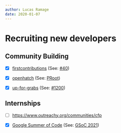 ```yaml
---
author: Lucas Ramage
date: 2020-01-07
---
```


# Recruiting new developers

## Community Building

- [x] [firstcontributions](https://github.com/firstcontributions/firstcontributions.github.io) (See: [#40](https://github.com/firstcontributions/firstcontributions.github.io/pull/40))

- [x] [openhatch](http://openhatch.org) (See: [PRoot](https://openhatch.org/projects/PRoot))

- [x] [up-for-grabs](https://github.com/up-for-grabs/up-for-grabs.net) (See: [#1200](https://github.com/up-for-grabs/up-for-grabs.net/pull/1200))

## Internships

- [ ] https://www.outreachy.org/communities/cfp

- [x] [Google Summer of Code](https://summerofcode.withgoogle.com/get-started) (See: [GSoC 2021](https://github.com/proot-me/blog/blob/master/published/2021-02-05-gsoc.md))
